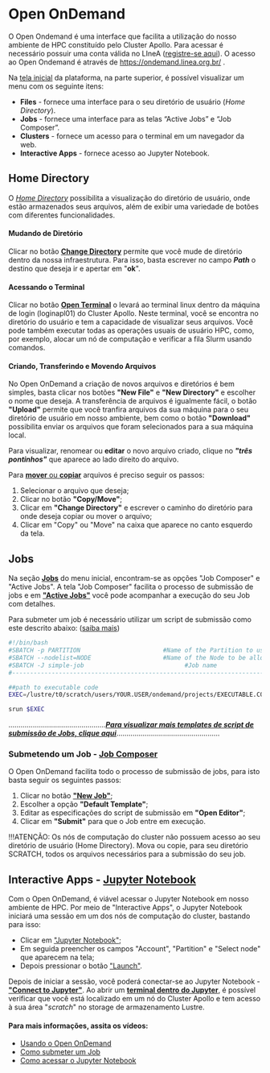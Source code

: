 # Open OnDemand
O Open Ondemand é uma interface que facilita a utilização do nosso ambiente de HPC constituído pelo Cluster Apollo. Para acessar é necessário possuir uma conta válida no LIneA ([registre-se aqui](https://register.linea.org.br/registry/co_petitions/start/coef:155)). 
O acesso ao Open Ondemand é através de https://ondemand.linea.org.br/ .

Na [tela inicial](https://github.com/noobiagarcia/teste/blob/main/img/OOD1.png) da plataforma, na parte superior, é possível visualizar um menu com os seguinte itens:
* **Files** - fornece uma interface para o seu diretório de usuário (_Home Directory_).
* **Jobs** - fornece uma interface para as telas “Active Jobs” e “Job Composer”.
* **Clusters** - fornece um acesso para o terminal em um navegador da web.
* **Interactive Apps** - fornece acesso ao Jupyter Notebook.


## Home Directory
O [_Home Directory_](https://github.com/noobiagarcia/teste/blob/main/img/OOD2.jpeg) possibilita a visualização do diretório de usuário, onde estão armazenados seus arquivos, além de exibir uma variedade de botões com diferentes funcionalidades. 

#### Mudando de Diretório
Clicar no botão [**Change Directory**](img/OOD3.png) permite que você mude de diretório dentro da nossa infraestrutura. Para isso, basta escrever no campo **_Path_** o destino que deseja ir e apertar em "**ok**".

#### Acessando o Terminal
Clicar no botão [**Open Terminal**](img/OOD4.png) o levará ao terminal linux dentro da máquina de login (loginapl01) do Cluster Apollo. 
Neste terminal, você se encontra no diretório do usuário e tem a capacidade de visualizar seus arquivos. Você pode também executar todas as operações usuais de usuário HPC, como, por exemplo, alocar um nó de computação e verificar a fila Slurm usando comandos.

#### Criando, Transferindo e Movendo Arquivos 
No Open OnDemand a criação de novos arquivos e diretórios é bem simples, basta clicar nos botões **"New File"** e **"New Directory"** e escolher o nome que deseja. A transferência de arquivos é igualmente fácil, o botão **"Upload"** permite que você tranfira arquivos da sua máquina para o seu diretório de usuário em nosso ambiente, bem como o botão **"Download"** possibilita enviar os arquivos que foram selecionados para a sua máquina local. 

Para visualizar, renomear ou **editar** o novo arquivo criado, clique no **_"três pontinhos"_** que aparece ao lado direito do arquivo.

Para [**mover** ou **copiar**](img/OOD5.png) arquivos é preciso seguir os passos: 
1. Selecionar o arquivo que deseja;
2. Clicar no botão **"Copy/Move"**;
3. Clicar em **"Change Directory"** e escrever o caminho do diretório para onde deseja copiar ou mover o arquivo;
4. Clicar em "Copy" ou "Move" na caixa que aparece no canto esquerdo da tela.


## Jobs
Na seção [**Jobs**](img/OOD6.png) do menu inicial, encontram-se as opções "Job Composer" e "Active Jobs". A tela "Job Composer" facilita o processo de submissão de jobs e em [**"Active Jobs"**](img/OOD9.png) você pode acompanhar a execução do seu Job com detalhes.

Para submeter um job é necessário utilizar um script de submissão como este descrito abaixo: ([saiba mais](docs/processamento/apollo.md))

```bash
#!/bin/bash
#SBATCH -p PARTITION                       #Name of the Partition to use
#SBATCH --nodelist=NODE                    #Name of the Node to be allocated
#SBATCH -J simple-job			                 #Job name
#----------------------------------------------------------------------------#

##path to executable code
EXEC=/lustre/t0/scratch/users/YOUR.USER/ondemand/projects/EXECUTABLE.CODE

srun $EXEC
```
................................................[**_Para visualizar mais templates de script de submissão de Jobs, clique aqui_**]()...................................................
### Submetendo um Job - [Job Composer](img/OOD7.png)
O Open OnDemand facilita todo o processo de submissão de jobs, para isto basta seguir os seguintes passos:
1. Clicar no botão [**"New Job"**](img/OOD6.1.png);
2. Escolher a opção **"Default Template"**;
3. Editar as especificações do script de submissão em **"Open Editor"**;
4. Clicar em **"Submit"** para que o Job entre em execução.

!!!ATENÇÃO: Os nós de computação do cluster não possuem acesso ao seu diretório de usuário (Home Directory). Mova ou copie, para seu diretório SCRATCH, todos os arquivos necessários para a submissão do seu job. 

## Interactive Apps - [Jupyter Notebook](img/OOD12.png)
Com o Open OnDemand, é viável acessar o Jupyter Notebook em nosso ambiente de HPC. Por meio de "Interactive Apps", o Jupyter Notebook iniciará uma sessão em um dos nós de computação do cluster, bastando para isso:
* Clicar em ["Jupyter Notebook"](img/OOD8.png);
* Em seguida preencher os campos "Account", "Partition" e "Select node" que aparecem na tela; 
* Depois pressionar o botão ["Launch"](img/OOD10.png).  

Depois de iniciar a sessão, você poderá conectar-se ao Jupyter Notebook - [**"Connect to Jupyter"**](img/OOD11.png). Ao abrir um [**terminal dentro do Jupyter**](img/OOD14.png), é possível verificar que você está localizado em um nó do Cluster Apollo e tem acesso à sua área "_scratch_" no storage de armazenamento Lustre.


#### Para mais informações, assita os vídeos:
* [Usando o Open OnDemand]()
* [Como submeter um Job]()
* [Como acessar o Jupyter Notebook]() 

